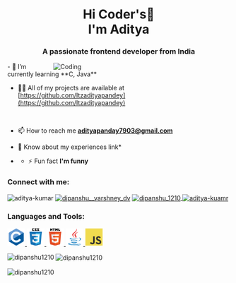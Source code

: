 <h1 align="center">Hi Coder's👋
 <br>I'm Aditya</h1>
<h3 align="center">A passionate frontend developer from India</h3>
<img align="right" alt="Coding" width="400" src=https://cdn.dribbble.com/users/1162077/screenshots/3848914/programmer.gif>
- 🌱 I’m currently learning **C,  Java**


- 👨‍💻 All of my projects are available at [https://github.com/Itzadityapandey](https://github.com/Itzadityapandey)
<br>

- 📫 How to reach me **adityapanday7903@gmail.com**

- 📄 Know about my experiences link*
- - ⚡ Fun fact **I'm funny**

<h3 align="left">Connect with me:</h3>
<p align="left">

<img align="center" src="https://raw.githubusercontent.com/rahuldkjain/github-profile-readme-generator/master/src/images/icons/Social/linked-in-alt.svg" alt="aditya-kumar" height="30" width="40" /></a>
<a href="https://www.instagram.com/aditya_pandey99" target="blank"><img align="center" src="https://raw.githubusercontent.com/rahuldkjain/github-profile-readme-generator/master/src/images/icons/Social/instagram.svg" alt="dipanshu__varshney_dv" height="30" width="40" /></a>
<a href="httcode sgef" target="blank"><img align="center" src="https://cdn.jsdelivr.net/npm/simple-icons@3.1.0/icons/codechef.svg" alt="dipanshu_1210" height="30" width="40" />
</a>
<a href="https://www.hackerrank.com/D_21_22_03" target="blank"><img align="center" src="https://raw.githubusercontent.com/rahuldkjain/github-profile-readme-generator/master/src/images/icons/Social/hackerrank.svg" alt="aditya-kuamr" height="30" width="40" /></a>
</p>




<h3 align="left">Languages and Tools:</h3>
<p align="left"> <a href="" target="_blank" rel="noreferrer"><img src="https://raw.githubusercontent.com/devicons/devicon/master/icons/c/c-original.svg" alt="c" width="40" height="40"/> </a> <a href="" target="_blank" rel="noreferrer"> <img src="https://raw.githubusercontent.com/devicons/devicon/master/icons/css3/css3-original-wordmark.svg" alt="css3" width="40" height="40"/> </a> <a href="" target="_blank" rel="noreferrer"> <img src="https://raw.githubusercontent.com/devicons/devicon/master/icons/html5/html5-original-wordmark.svg" alt="html5" width="40" height="40"/> </a> <a href="https://www.java.com" target="_blank" rel="noreferrer"> <img src="https://raw.githubusercontent.com/devicons/devicon/master/icons/java/java-original.svg" alt="java" width="40" height="40"/> </a> <a href="" target="_blank" rel="noreferrer"> <img src="https://raw.githubusercontent.com/devicons/devicon/master/icons/javascript/javascript-original.svg" alt="javascript" width="40" height="40"/> </a> </p>

<p><img align="left" src="https://github-readme-stats.vercel.app/api/top-langs?username=dipanshu1210&show_icons=true&locale=en&layout=compact" alt="dipanshu1210" /></p>

<p>&nbsp;<img align="center" src="https://github-readme-stats.vercel.app/api?username=dipanshu1210&show_icons=true&locale=en" alt="dipanshu1210" /></p>

<p><img align="center" src="https://github-readme-streak-stats.herokuapp.com/?user=dipanshu1210&" alt="dipanshu1210" /></p>
